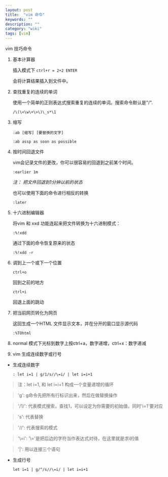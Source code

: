```yaml
---
layout: post
title:  "vim 命令"
keywords: ""
description: ""
category: "wiki" 
tags: [vim]
---
```


vim 技巧命令

<!-- more -->

1. 基本计算器
	
	插入模式下 `ctrl+r = 2+2 ENTER`

	会将计算结果插入到文件中。

2. 查找重复的连续的单词

	使用一个简单的正则表达式搜索重复的连续的单词。搜索命令默认是"/".

	`/\(\<\w\+\>\)\_s*\1`

3. 缩写

	`:ab [缩写] [要替换的文字]`

	`:ab assp as soon as possible`

4. 按时间回退文件
	
	vim会记录文件的更改，你可以很容易的回退到之前某个时间。

	`:earlier 1m`

	*注： 把文件回退到1分钟以前的状态*

	也可以使用下面的命令进行相反的转换

	`:later`

5. 十六进制编辑器

	将vim 和 xxd 功能连起来把文件转换为十六进制模式：

	`:%!xdd`

	通过下面的命令恢复原来的状态

	`:%!xdd -r`

6. 调到上一个或下一个位置

	`ctrl+o` 

	回到之前的地方

	`ctrl+i`

	回退上面的跳动

7. 把当前网页转化为网页

	这回生成一个HTML 文件显示文本，并在分开的窗口显示源代码

	`:%TOhtml` 

8. normal 模式下光标到数字上按ctrl+a，数字递增，ctrl+x：数字递减

9. vim 生成连续数字或行号

- 生成连续数字 
	
	`: let i=1 | g/1/s//\=i/ | let i=i+1`
	
> 注：let i=1, 和 let i=i+1 构成一个变量递增的循环

> 'g': g命令先把所有行标识出来，然后在做替换操作

> '/1/': 代表模式搜索，查找1，可以设定为你需要的初始值，同时'i=1'要对应

> 's': 代表替换

> '//': 代表搜索的模式

> '\\=i': '\\='是把后边的字符当作表达式对待，在这里就是求i的值

> '|': 用以连接三个语句

- 生成行号

	`let i=1 | g/^/s//\=i/ | let i=i+1`


